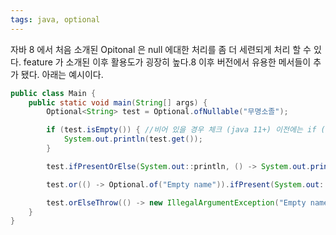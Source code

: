 ```yaml
---
tags: java, optional
---
```

자바 8 에서 처음 소개된 Opitonal 은 null 에대한 처리를 좀 더 세련되게 처리 할 수 있다. feature 가 소개된 이후 활용도가 굉장히 높다.8 이후 버전에서 유용한 메서들이 추가 됐다. 아래는 예시이다.
```java
public class Main {
    public static void main(String[] args) {
        Optional<String> test = Optional.ofNullable("무명소졸");

        if (test.isEmpty()) { //비어 있을 경우 체크 (java 11+) 이전에는 if (!test.isPresent()) 사고의 흐름과 반대되서 가독성이 떨어진다.
            System.out.println(test.get());
        }

        test.ifPresentOrElse(System.out::println, () -> System.out.println("Empty name")); //java 9+

        test.or(() -> Optional.of("Empty name")).ifPresent(System.out::println); //java 9+

        test.orElseThrow(() -> new IllegalArgumentException("Empty name")); //java 10+
    }
}
```
